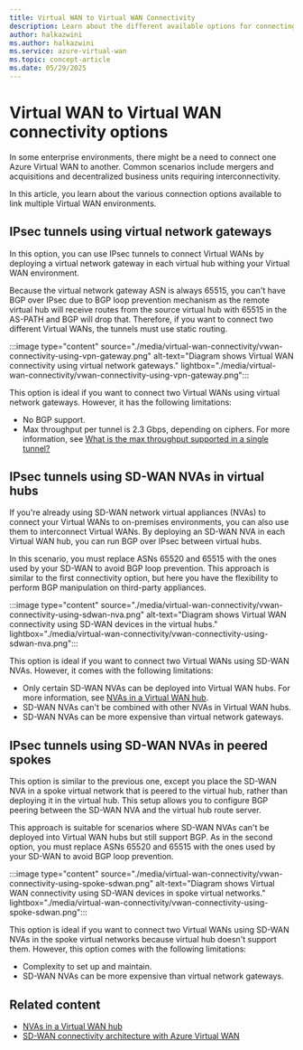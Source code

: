 ```yaml
---
title: Virtual WAN to Virtual WAN Connectivity
description: Learn about the different available options for connecting your Azure Virtual WAN to another Virtual WAN.
author: halkazwini
ms.author: halkazwini
ms.service: azure-virtual-wan
ms.topic: concept-article
ms.date: 05/29/2025
---
```


# Virtual WAN to Virtual WAN connectivity options

In some enterprise environments, there might be a need to connect one Azure Virtual WAN to another. Common scenarios include mergers and acquisitions and decentralized business units requiring interconnectivity. 

In this article, you learn about the various connection options available to link multiple Virtual WAN environments.

## IPsec tunnels using virtual network gateways

In this option, you can use IPsec tunnels to connect Virtual WANs by deploying a virtual network gateway in each virtual hub withing your Virtual WAN environment.


Because the virtual network gateway ASN is always 65515, you can't have BGP over IPsec due to BGP loop prevention mechanism as the remote virtual hub will receive routes from the source virtual hub with 65515 in the AS-PATH and BGP will drop that. Therefore, if you want to connect two different Virtual WANs, the tunnels must use static routing.

:::image type="content" source="./media/virtual-wan-connectivity/vwan-connectivity-using-vpn-gateway.png" alt-text="Diagram shows Virtual WAN connectivity using virtual network gateways." lightbox="./media/virtual-wan-connectivity/vwan-connectivity-using-vpn-gateway.png":::

This option is ideal if you want to connect two Virtual WANs using virtual network gateways. However, it has the following limitations:

- No BGP support.
- Max throughput per tunnel is 2.3 Gbps, depending on ciphers. For more information, see [What is the max throughput supported in a single tunnel?](virtual-wan-faq.md#packets)

## IPsec tunnels using SD-WAN NVAs in virtual hubs

If you're already using SD-WAN network virtual appliances (NVAs) to connect your Virtual WANs to on-premises environments, you can also use them to interconnect Virtual WANs. By deploying an SD-WAN NVA in each Virtual WAN hub, you can run BGP over IPsec between virtual hubs.

In this scenario, you must replace ASNs 65520 and 65515 with the ones used by your SD-WAN to avoid BGP loop prevention. This approach is similar to the first connectivity option, but here you have the flexibility to perform BGP manipulation on third-party appliances.

:::image type="content" source="./media/virtual-wan-connectivity/vwan-connectivity-using-sdwan-nva.png" alt-text="Diagram shows Virtual WAN connectivity using SD-WAN devices in the virtual hubs." lightbox="./media/virtual-wan-connectivity/vwan-connectivity-using-sdwan-nva.png":::

This option is ideal if you want to connect two Virtual WANs using SD-WAN NVAs. However, it comes with the following limitations:

- Only certain SD-WAN NVAs can be deployed into Virtual WAN hubs. For more information, see [NVAs in a Virtual WAN hub](about-nva-hub.md).
- SD-WAN NVAs can't be combined with other NVAs in Virtual WAN hubs.
- SD-WAN NVAs can be more expensive than virtual network gateways.

## IPsec tunnels using SD-WAN NVAs in peered spokes

This option is similar to the previous one, except you place the SD-WAN NVA in a spoke virtual network that is peered to the virtual hub, rather than deploying it in the virtual hub. This setup allows you to configure BGP peering between the SD-WAN NVA and the virtual hub route server.

This approach is suitable for scenarios where SD-WAN NVAs can't be deployed into Virtual WAN hubs but still support BGP. As in the second option, you must replace ASNs 65520 and 65515 with the ones used by your SD-WAN to avoid BGP loop prevention.

:::image type="content" source="./media/virtual-wan-connectivity/vwan-connectivity-using-spoke-sdwan.png" alt-text="Diagram shows Virtual WAN connectivity using SD-WAN devices in spoke virtual networks." lightbox="./media/virtual-wan-connectivity/vwan-connectivity-using-spoke-sdwan.png":::

This option is ideal if you want to connect two Virtual WANs using SD-WAN NVAs in the spoke virtual networks because virtual hub doesn't support them. However, this option comes with the following limitations:

- Complexity to set up and maintain.
- SD-WAN NVAs can be more expensive than virtual network gateways.

## Related content

- [NVAs in a Virtual WAN hub](about-nva-hub.md)
- [SD-WAN connectivity architecture with Azure Virtual WAN](sd-wan-connectivity-architecture.md)
